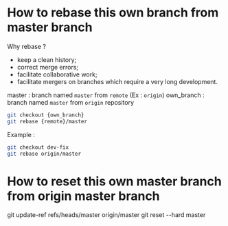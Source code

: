 
# How to rebase this own branch from master branch

Why rebase ?

- keep a clean history;
- correct merge errors;
- facilitate collaborative work;
- facilitate mergers on branches which require a very long development.

master : branch named ``master`` from ``remote`` (Ex : ``origin``)
own_branch : branch named ``master`` from ``origin`` repository

```bash
git checkout {own_branch}
git rebase {remote}/master
```

Example :

```bash
git checkout dev-fix
git rebase origin/master
```

# How to reset this own master branch from origin master branch

git update-ref refs/heads/master origin/master
git reset --hard master